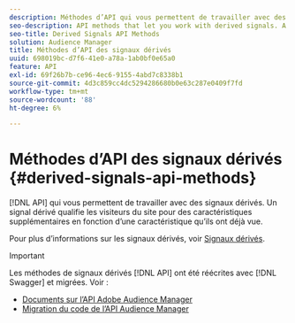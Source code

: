 ```yaml
---
description: Méthodes d’API qui vous permettent de travailler avec des signaux dérivés. Un signal dérivé qualifie les visiteurs du site pour des caractéristiques supplémentaires en fonction d’une caractéristique qu’ils ont déjà vue.
seo-description: API methods that let you work with derived signals. A derived signal qualifies site visitors for additional traits based on a trait they've already seen.
seo-title: Derived Signals API Methods
solution: Audience Manager
title: Méthodes d’API des signaux dérivés
uuid: 698019bc-d7f6-41e0-a78a-1ab0bf0e65a0
feature: API
exl-id: 69f26b7b-ce96-4ec6-9155-4abd7c8338b1
source-git-commit: 4d3c859cc4dc5294286680b0e63c287e0409f7fd
workflow-type: tm+mt
source-wordcount: '88'
ht-degree: 6%

---
```


# Méthodes d’API des signaux dérivés {#derived-signals-api-methods}

[!DNL API] qui vous permettent de travailler avec des signaux dérivés. Un signal dérivé qualifie les visiteurs du site pour des caractéristiques supplémentaires en fonction d’une caractéristique qu’ils ont déjà vue.

<!-- c_separator.xml -->

Pour plus d’informations sur les signaux dérivés, voir [Signaux dérivés](../../features/derived-signals.md).

>[!IMPORTANT]
>
>Les méthodes de signaux dérivés [!DNL API] ont été réécrites avec [!DNL Swagger] et migrées. Voir :
>
>* [Documents sur l’API Adobe Audience Manager](https://bank.demdex.com/portal/swagger/index.html)
>* [Migration du code de l’API Audience Manager](../../api/api-swagger-migration.md)
